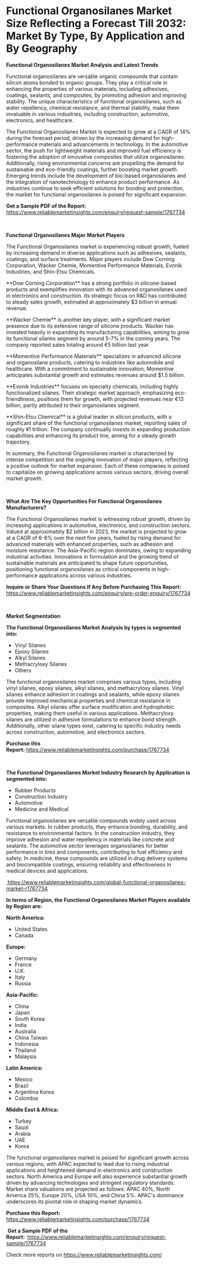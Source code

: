 <p><h1>Functional Organosilanes Market Size Reflecting a Forecast Till 2032: Market By Type, By Application and By Geography</h1></p><p><strong>Functional Organosilanes Market Analysis and Latest Trends</strong></p>
<p><p>Functional organosilanes are versatile organic compounds that contain silicon atoms bonded to organic groups. They play a critical role in enhancing the properties of various materials, including adhesives, coatings, sealants, and composites, by promoting adhesion and improving stability. The unique characteristics of functional organosilanes, such as water repellency, chemical resistance, and thermal stability, make them invaluable in various industries, including construction, automotive, electronics, and healthcare.</p><p>The Functional Organosilanes Market is expected to grow at a CAGR of 14% during the forecast period, driven by the increasing demand for high-performance materials and advancements in technology. In the automotive sector, the push for lightweight materials and improved fuel efficiency is fostering the adoption of innovative composites that utilize organosilanes. Additionally, rising environmental concerns are propelling the demand for sustainable and eco-friendly coatings, further boosting market growth. Emerging trends include the development of bio-based organosilanes and the integration of nanotechnology to enhance product performance. As industries continue to seek efficient solutions for bonding and protection, the market for functional organosilanes is poised for significant expansion.</p></p>
<p><strong>Get a Sample PDF of the Report:&nbsp;</strong> <a href="https://www.reliablemarketinsights.com/enquiry/request-sample/1767734?utm_campaign=1789&utm_medium=2&utm_source=Github&utm_content=ia&utm_term=02022025&utm_id=functional-organosilanes">https://www.reliablemarketinsights.com/enquiry/request-sample/1767734</a></p>
<p>&nbsp;</p>
<p><strong>Functional Organosilanes Major Market Players</strong></p>
<p><p>The Functional Organosilanes market is experiencing robust growth, fueled by increasing demand in diverse applications such as adhesives, sealants, coatings, and surface treatments. Major players include Dow Corning Corporation, Wacker Chemie, Momentive Performance Materials, Evonik Industries, and Shin-Etsu Chemicals.</p><p>**Dow Corning Corporation** has a strong portfolio in silicone-based products and exemplifies innovation with its advanced organosilanes used in electronics and construction. Its strategic focus on R&D has contributed to steady sales growth, estimated at approximately $3 billion in annual revenue.</p><p>**Wacker Chemie** is another key player, with a significant market presence due to its extensive range of silicone products. Wacker has invested heavily in expanding its manufacturing capabilities, aiming to grow its functional silanes segment by around 5-7% in the coming years. The company reported sales totaling around €5 billion last year.</p><p>**Momentive Performance Materials** specializes in advanced silicone and organosilane products, catering to industries like automobile and healthcare. With a commitment to sustainable innovation, Momentive anticipates substantial growth and estimates revenues around $1.5 billion.</p><p>**Evonik Industries** focuses on specialty chemicals, including highly functionalized silanes. Their strategic market approach, emphasizing eco-friendliness, positions them for growth, with projected revenues near €13 billion, partly attributed to their organosilanes segment.</p><p>**Shin-Etsu Chemical** is a global leader in silicon products, with a significant share of the functional organosilanes market, reporting sales of roughly ¥1 trillion. The company continually invests in expanding production capabilities and enhancing its product line, aiming for a steady growth trajectory.</p><p>In summary, the Functional Organosilanes market is characterized by intense competition and the ongoing innovation of major players, reflecting a positive outlook for market expansion. Each of these companies is poised to capitalize on growing applications across various sectors, driving overall market growth.</p></p>
<p>&nbsp;</p>
<p><strong>What Are The Key Opportunities For Functional Organosilanes Manufacturers?</strong></p>
<p><p>The Functional Organosilanes market is witnessing robust growth, driven by increasing applications in automotive, electronics, and construction sectors. Valued at approximately $2 billion in 2023, the market is projected to grow at a CAGR of 6-8% over the next five years, fueled by rising demand for advanced materials with enhanced properties, such as adhesion and moisture resistance. The Asia-Pacific region dominates, owing to expanding industrial activities. Innovations in formulation and the growing trend of sustainable materials are anticipated to shape future opportunities, positioning functional organosilanes as critical components in high-performance applications across various industries.</p></p>
<p><strong>Inquire or Share Your Questions If Any Before Purchasing This Report:</strong> <a href="https://www.reliablemarketinsights.com/enquiry/pre-order-enquiry/1767734?utm_campaign=1789&utm_medium=2&utm_source=Github&utm_content=ia&utm_term=02022025&utm_id=functional-organosilanes">https://www.reliablemarketinsights.com/enquiry/pre-order-enquiry/1767734</a></p>
<p>&nbsp;</p>
<p><strong>Market Segmentation</strong></p>
<p><strong>The Functional Organosilanes Market Analysis by types is segmented into:</strong></p>
<p><ul><li>Vinyl Silanes</li><li>Epoxy Silanes</li><li>Alkyl Silanes</li><li>Methacryloxy Silanes</li><li>Others</li></ul></p>
<p><p>The functional organosilanes market comprises various types, including vinyl silanes, epoxy silanes, alkyl silanes, and methacryloxy silanes. Vinyl silanes enhance adhesion in coatings and sealants, while epoxy silanes provide improved mechanical properties and chemical resistance in composites. Alkyl silanes offer surface modification and hydrophobic properties, making them useful in various applications. Methacryloxy silanes are utilized in adhesive formulations to enhance bond strength. Additionally, other silane types exist, catering to specific industry needs across construction, automotive, and electronics sectors.</p></p>
<p><strong>Purchase this Report:&nbsp;</strong><a href="https://www.reliablemarketinsights.com/purchase/1767734?utm_campaign=1789&utm_medium=2&utm_source=Github&utm_content=ia&utm_term=02022025&utm_id=functional-organosilanes">https://www.reliablemarketinsights.com/purchase/1767734</a></p>
<p>&nbsp;</p>
<p><strong>The Functional Organosilanes Market Industry Research by Application is segmented into:</strong></p>
<p><ul><li>Rubber Products</li><li>Construction Industry</li><li>Automotive</li><li>Medicine and Medical</li></ul></p>
<p><p>Functional organosilanes are versatile compounds widely used across various markets. In rubber products, they enhance bonding, durability, and resistance to environmental factors. In the construction industry, they improve adhesion and water repellency in materials like concrete and sealants. The automotive sector leverages organosilanes for better performance in tires and components, contributing to fuel efficiency and safety. In medicine, these compounds are utilized in drug delivery systems and biocompatible coatings, ensuring reliability and effectiveness in medical devices and applications.</p></p>
<p><a href="https://www.reliablemarketinsights.com/global-functional-organosilanes-market-r1767734?utm_campaign=1789&utm_medium=2&utm_source=Github&utm_content=ia&utm_term=02022025&utm_id=functional-organosilanes">&nbsp;https://www.reliablemarketinsights.com/global-functional-organosilanes-market-r1767734</a></p>
<p><strong>In terms of Region, the Functional Organosilanes Market Players available by Region are:</strong></p>
<p>
    <p> <strong> North America: </strong>
        <ul>
            <li>United States</li>
            <li>Canada</li>
        </ul>
        </p> 
    <p> <strong> Europe: </strong>
        <ul>
            <li>Germany</li>
            <li>France</li>
            <li>U.K.</li>
            <li>Italy</li>
            <li>Russia</li>
        </ul>
        </p> 
    <p> <strong> Asia-Pacific: </strong>
        <ul>
            <li>China</li>
            <li>Japan</li>
            <li>South Korea</li>
            <li>India</li>
            <li>Australia</li>
            <li>China Taiwan</li>
            <li>Indonesia</li>
            <li>Thailand</li>
            <li>Malaysia</li>
        </ul>
        </p> 
    <p> <strong> Latin America: </strong>
        <ul>
            <li>Mexico</li>
            <li>Brazil</li>
            <li>Argentina Korea</li>
            <li>Colombia</li>
        </ul>
        </p> 
    <p> <strong> Middle East & Africa: </strong>
        <ul>
            <li>Turkey</li>
            <li>Saudi</li>
            <li>Arabia</li>
            <li>UAE</li>
            <li>Korea</li>
        </ul>
    </p>
    </p>
<p><p>The functional organosilanes market is poised for significant growth across various regions, with APAC expected to lead due to rising industrial applications and heightened demand in electronics and construction sectors. North America and Europe will also experience substantial growth driven by advancing technologies and stringent regulatory standards. Market share valuations are projected as follows: APAC 40%, North America 25%, Europe 20%, USA 10%, and China 5%. APAC's dominance underscores its pivotal role in shaping market dynamics.</p></p>
<p><strong>Purchase this Report: </strong><a href="https://www.reliablemarketinsights.com/purchase/1767734?utm_campaign=1789&utm_medium=2&utm_source=Github&utm_content=ia&utm_term=02022025&utm_id=functional-organosilanes">https://www.reliablemarketinsights.com/purchase/1767734</a></p>
<p>&nbsp;<strong>Get a Sample PDF of the Report:&nbsp;&nbsp;</strong><a href="https://www.reliablemarketinsights.com/enquiry/request-sample/1767734?utm_campaign=1789&utm_medium=2&utm_source=Github&utm_content=ia&utm_term=02022025&utm_id=functional-organosilanes">https://www.reliablemarketinsights.com/enquiry/request-sample/1767734</a></p>
<p><strong></strong></p>
<p>Check more reports on <a href="https://www.reliablemarketinsights.com/?utm_campaign=1789&utm_medium=2&utm_source=Github&utm_content=ia&utm_term=02022025&utm_id=functional-organosilanes">https://www.reliablemarketinsights.com/</a></p>